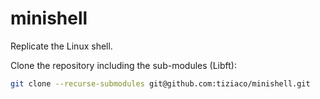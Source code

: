 # minishell
Replicate the Linux shell.

Clone the repository including the sub-modules (Libft):

```bash
git clone --recurse-submodules git@github.com:tiziaco/minishell.git
```
